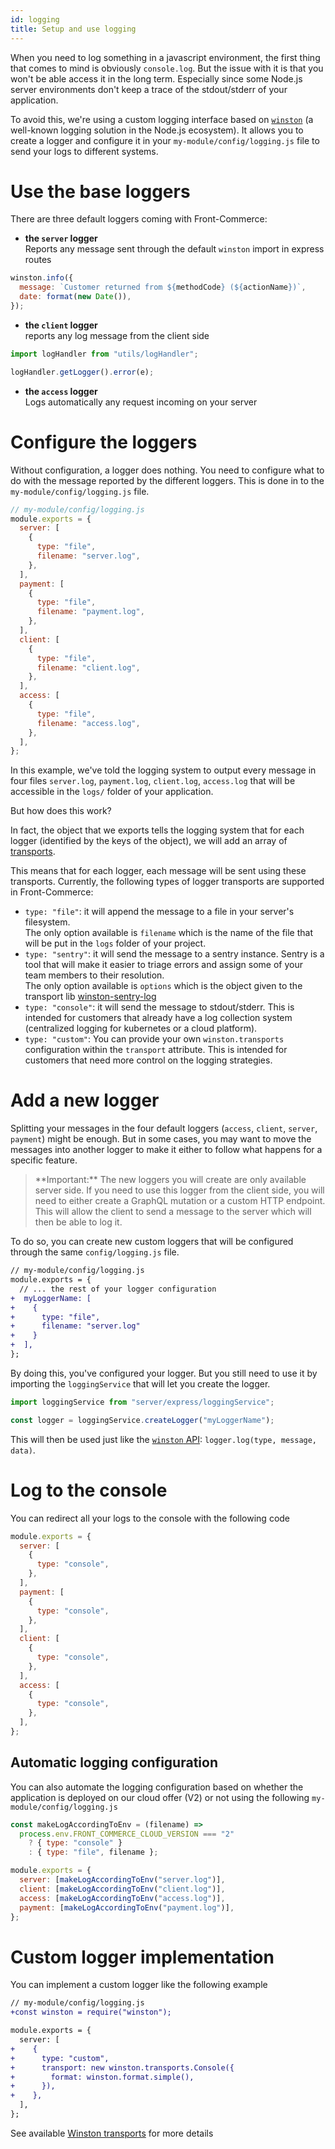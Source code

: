 ```yaml
---
id: logging
title: Setup and use logging
---
```


When you need to log something in a javascript environment, the first thing that comes to mind is obviously `console.log`. But the issue with it is that you won't be able access it in the long term. Especially since some Node.js server environments don't keep a trace of the stdout/stderr of your application.

To avoid this, we're using a custom logging interface based on [`winston`](https://github.com/winstonjs/winston) (a well-known logging solution in the Node.js ecosystem). It allows you to create a logger and configure it in your `my-module/config/logging.js` file to send your logs to different systems.

# Use the base loggers

There are three default loggers coming with Front-Commerce:

- **the `server` logger**  
  Reports any message sent through the default `winston` import in express routes

```js
winston.info({
  message: `Customer returned from ${methodCode} (${actionName})`,
  date: format(new Date()),
});
```

- **the `client` logger**  
  reports any log message from the client side

```js
import logHandler from "utils/logHandler";

logHandler.getLogger().error(e);
```

- **the `access` logger**  
  Logs automatically any request incoming on your server

# Configure the loggers

Without configuration, a logger does nothing. You need to configure what to do with the message reported by the different loggers. This is done in to the `my-module/config/logging.js` file.

```js
// my-module/config/logging.js
module.exports = {
  server: [
    {
      type: "file",
      filename: "server.log",
    },
  ],
  payment: [
    {
      type: "file",
      filename: "payment.log",
    },
  ],
  client: [
    {
      type: "file",
      filename: "client.log",
    },
  ],
  access: [
    {
      type: "file",
      filename: "access.log",
    },
  ],
};
```

In this example, we've told the logging system to output every message in four files `server.log`, `payment.log`, `client.log`, `access.log` that will be accessible in the `logs/` folder of your application.

But how does this work?

In fact, the object that we exports tells the logging system that for each logger (identified by the keys of the object), we will add an array of [transports](https://github.com/winstonjs/winston#transports).

This means that for each logger, each message will be sent using these transports. Currently, the following types of logger transports are supported in Front-Commerce:

- `type: "file"`: it will append the message to a file in your server's filesystem.  
  The only option available is `filename` which is the name of the file that will be put in the `logs` folder of your project.
- `type: "sentry"`: it will send the message to a sentry instance. Sentry is a tool that will make it easier to triage errors and assign some of your team members to their resolution.  
  The only option available is `options` which is the object given to the transport lib [winston-sentry-log](https://github.com/franciscofsales/winston-sentry-log#readme)
- `type: "console"`: it will send the message to stdout/stderr. This is intended for customers that already have a log collection system (centralized logging for kubernetes or a cloud platform).
- `type: "custom"`: You can provide your own `winston.transports` configuration within the `transport` attribute. This is intended for customers that need more control on the logging strategies.

# Add a new logger

Splitting your messages in the four default loggers (`access`, `client`, `server`, `payment`) might be enough. But in some cases, you may want to move the messages into another logger to make it either to follow what happens for a specific feature.

<blockquote class="important">
**Important:** The new loggers you will create are only available server side. If you need to use this logger from the client side, you will need to either create a GraphQL mutation or a custom HTTP endpoint. This will allow the client to send a message to the server which will then be able to log it. <!-- TODO links to GraphQL Mutation + HTTP Endpoint -->
</blockquote>

To do so, you can create new custom loggers that will be configured through the same `config/logging.js` file.

```diff
// my-module/config/logging.js
module.exports = {
  // ... the rest of your logger configuration
+  myLoggerName: [
+    {
+      type: "file",
+      filename: "server.log"
+    }
+  ],
};
```

By doing this, you've configured your logger. But you still need to use it by importing the `loggingService` that will let you create the logger.

```js
import loggingService from "server/express/loggingService";

const logger = loggingService.createLogger("myLoggerName");
```

This will then be used just like the [`winston` API](https://github.com/winstonjs/winston#using-logging-levels): `logger.log(type, message, data)`.

# Log to the console

You can redirect all your logs to the console with the following code

```js
module.exports = {
  server: [
    {
      type: "console",
    },
  ],
  payment: [
    {
      type: "console",
    },
  ],
  client: [
    {
      type: "console",
    },
  ],
  access: [
    {
      type: "console",
    },
  ],
};
```

## Automatic logging configuration

You can also automate the logging configuration based on whether the application is deployed on our cloud offer (V2) or not using the following `my-module/config/logging.js`

```js
const makeLogAccordingToEnv = (filename) =>
  process.env.FRONT_COMMERCE_CLOUD_VERSION === "2"
    ? { type: "console" }
    : { type: "file", filename };

module.exports = {
  server: [makeLogAccordingToEnv("server.log")],
  client: [makeLogAccordingToEnv("client.log")],
  access: [makeLogAccordingToEnv("access.log")],
  payment: [makeLogAccordingToEnv("payment.log")],
};
```

# Custom logger implementation

You can implement a custom logger like the following example

```diff
// my-module/config/logging.js
+const winston = require("winston");

module.exports = {
  server: [
+    {
+      type: "custom",
+      transport: new winston.transports.Console({
+        format: winston.format.simple(),
+      }),
+    },
  ],
};
```

See available [Winston transports](https://github.com/winstonjs/winston/blob/master/docs/transports.md) for more details
